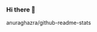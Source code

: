 ### Hi there 👋

<!--
**Choijaehyuck9/choijaehyuck9** is a ✨ _special_ ✨ repository because its `README.md` (this file) appears on your GitHub profile.

Here are some ideas to get you started:

- 🔭 I’m currently working on ...i'm university student 
- 🌱 I’m currently learning ...learning electronic
- 👯 I’m looking to collaborate on ...good friend and good person
- 🤔 I’m looking for help with ...Have a look on the internet.
- 💬 Ask me about ...
- 📫 How to reach me: ...
- 😄 Pronouns: ...
- ⚡ Fun fact: ...
-->
anuraghazra/github-readme-stats
